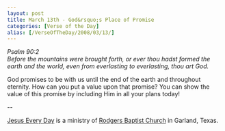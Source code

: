 ```yaml
---
layout: post
title: March 13th - God&rsquo;s Place of Promise
categories: [Verse of the Day]
alias: [/VerseOfTheDay/2008/03/13/]
---
```


_Psalm 90:2  
Before the mountains were brought forth, or ever thou hadst formed
the earth and the world, even from everlasting to everlasting, thou
art God._

God promises to be with us until the end of the earth and
throughout eternity. How can you put a value upon that promise? You
can show the value of this promise by including Him in all your plans
today!

 --

<a href=http://jesuseveryday.net>Jesus Every Day</a> is a ministry of <a href=http://rodgersbaptist.net>Rodgers Baptist Church</a> in Garland, Texas.
